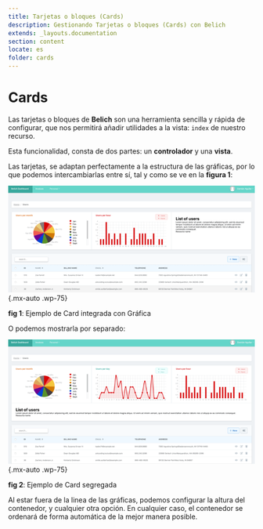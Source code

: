 ```yaml
---
title: Tarjetas o bloques (Cards)
description: Gestionando Tarjetas o bloques (Cards) con Belich
extends: _layouts.documentation
section: content
locate: es
folder: cards
---
```


# Cards

Las tarjetas o bloques de **Belich** son una herramienta sencilla y rápida de configurar, que nos permitirá añadir utilidades a la vista: `index` de nuestro recurso. 

Esta funcionalidad, consta de dos partes: un **controlador** y una **vista**.

Las tarjetas, se adaptan perfectamente a la estructura de las gráficas, por lo que podemos intercambiarlas entre sí, tal y como se ve en la **figura 1**:

![Card example](../../assets/images/cards/cards.png){.mx-auto .wp-75}
<div id="legend"><b>fig 1</b>: Ejemplo de Card integrada con Gráfica</div>

O podemos mostrarla por separado:

![Card full example](../../assets/images/cards/cards-full.png){.mx-auto .wp-75}
<div id="legend"><b>fig 2</b>: Ejemplo de Card segregada</div>

Al estar fuera de la linea de las gráficas, podemos configurar la altura del contenedor, y cualquier otra opción. En cualquier caso, el contenedor se ordenará de forma automática de la mejor manera posible.

